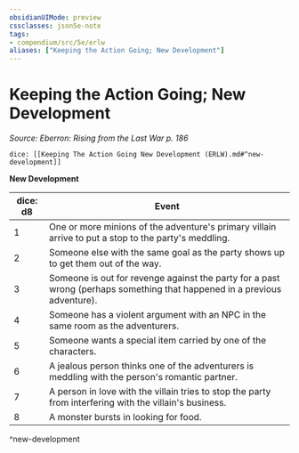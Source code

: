 ```yaml
---
obsidianUIMode: preview
cssclasses: json5e-note
tags:
- compendium/src/5e/erlw
aliases: ["Keeping the Action Going; New Development"]
---
```

# Keeping the Action Going; New Development
*Source: Eberron: Rising from the Last War p. 186* 

`dice: [[Keeping The Action Going New Development (ERLW).md#^new-development]]`

**New Development**

| dice: d8 | Event |
|----------|-------|
| 1 | One or more minions of the adventure's primary villain arrive to put a stop to the party's meddling. |
| 2 | Someone else with the same goal as the party shows up to get them out of the way. |
| 3 | Someone is out for revenge against the party for a past wrong (perhaps something that happened in a previous adventure). |
| 4 | Someone has a violent argument with an NPC in the same room as the adventurers. |
| 5 | Someone wants a special item carried by one of the characters. |
| 6 | A jealous person thinks one of the adventurers is meddling with the person's romantic partner. |
| 7 | A person in love with the villain tries to stop the party from interfering with the villain's business. |
| 8 | A monster bursts in looking for food. |
^new-development